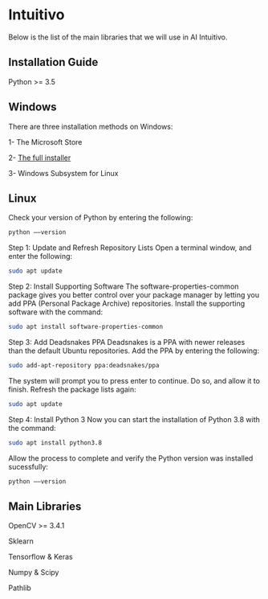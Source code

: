 # Intuitivo

Below is the list of the main libraries that we will use in AI Intuitivo.

## Installation Guide

Python >=  3.5

## Windows

There are three installation methods on Windows:

1- The Microsoft Store

2- [The full installer](https://realpython.com/installing-python/)

3- Windows Subsystem for Linux

## Linux

Check your version of Python by entering the following:

```bash
python ––version
```

Step 1: Update and Refresh Repository Lists
Open a terminal window, and enter the following:

```bash
sudo apt update
```

Step 2: Install Supporting Software
The software-properties-common package gives you better control over your package manager by letting you add PPA (Personal Package Archive) repositories. Install the supporting software with the command:

```bash
sudo apt install software-properties-common
```

Step 3: Add Deadsnakes PPA
Deadsnakes is a PPA with newer releases than the default Ubuntu repositories. Add the PPA by entering the following:

```bash
sudo add-apt-repository ppa:deadsnakes/ppa
```

The system will prompt you to press enter to continue. Do so, and allow it to finish. Refresh the package lists again:

```bash
sudo apt update
```

Step 4: Install Python 3
Now you can start the installation of Python 3.8 with the command:

```bash
sudo apt install python3.8
```

Allow the process to complete and verify the Python version was installed sucessfully:

```bash
python ––version
```

## Main Libraries

OpenCV >=  3.4.1

Sklearn

Tensorflow & Keras

Numpy & Scipy

Pathlib
